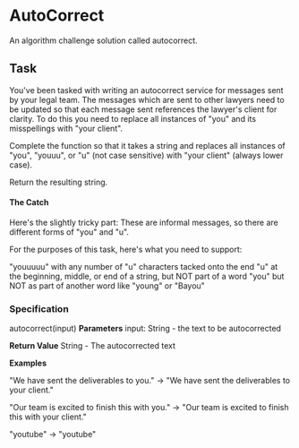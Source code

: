 # AutoCorrect
An algorithm challenge solution called autocorrect.

## Task
You've been tasked with writing an autocorrect service for messages sent by your legal team. The messages which are sent to other lawyers need to be updated so that each message sent references the lawyer's client for clarity. To do this you need to replace all instances of "you" and its misspellings with "your client".

Complete the function so that it takes a string and replaces all instances of "you", "youuu", or "u" (not case sensitive) with "your client" (always lower case).

Return the resulting string.

#### The Catch
<p> Here's the slightly tricky part: These are informal messages, so there are different forms of "you" and "u".

For the purposes of this task, here's what you need to support:

"youuuuu" with any number of "u" characters tacked onto the end
"u" at the beginning, middle, or end of a string, but NOT part of a word
"you" but NOT as part of another word like "young" or "Bayou"
### Specification
autocorrect(input)
**Parameters**
input: String - the text to be autocorrected

**Return Value**
String - The autocorrected text

**Examples** <p>
"We have sent the deliverables to you." ->	"We have sent the deliverables to your client." <p>
"Our team is excited to finish this with you."	-> "Our team is excited to finish this with your client."<p>
"youtube" -> "youtube"
